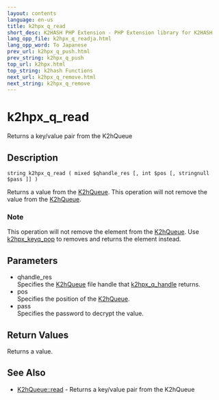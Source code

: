```yaml
---
layout: contents
language: en-us
title: k2hpx_q_read
short_desc: K2HASH PHP Extension - PHP Extension library for K2HASH
lang_opp_file: k2hpx_q_readja.html
lang_opp_word: To Japanese
prev_url: k2hpx_q_push.html
prev_string: k2hpx_q_push
top_url: k2hpx.html
top_string: k2hash Functions
next_url: k2hpx_q_remove.html
next_string: k2hpx_q_remove
---
```


# k2hpx_q_read
Returns a key/value pair from the K2hQueue

## Description
```
string k2hpx_q_read ( mixed $qhandle_res [, int $pos [, stringnull $pass ]] )
```
Returns a value from the [K2hQueue](k2hq_class.html). This operation will not remove the value from the [K2hQueue](k2hq_class.html). 

### Note
This operation will not remove the element from the [K2hQueue](k2hq_class.html). Use [k2hpx_keyq_pop](k2hpx_keyq_pop.html) to removes and returns the element instead. 

## Parameters
- qhandle_res  
Specifies the [K2hQueue](k2hq_class.html) file handle that [k2hpx_q_handle](k2hpx_q_handle.html) returns.
- pos  
Specifies the position of the [K2hQueue](k2hq_class.html).
- pass  
Specifies the password to decrypt the value.

## Return Values
Returns a value. 

## See Also
- [K2hQueue::read](k2hq_read.html) - Returns a key/value pair from the K2hQueue
